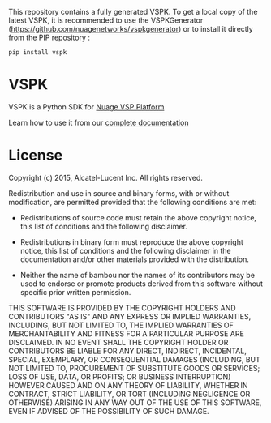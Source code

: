 
This repository contains a fully generated VSPK.
To get a local copy of the latest VSPK, it is recommended to use the VSPKGenerator (https://github.com/nuagenetworks/vspkgenerator)
or to install it directly from the PIP repository :

	pip install vspk


# VSPK

VSPK is a Python SDK for [Nuage VSP Platform](http://www.nuagenetworks.net/products/virtualized-services-platform/)

Learn how to use it from our [complete documentation](http://nuagenetworks.github.io/vspkdoc/index.html)


# License

Copyright (c) 2015, Alcatel-Lucent Inc.
All rights reserved.

Redistribution and use in source and binary forms, with or without
modification, are permitted provided that the following conditions are met:

* Redistributions of source code must retain the above copyright notice, this
  list of conditions and the following disclaimer.

* Redistributions in binary form must reproduce the above copyright notice,
  this list of conditions and the following disclaimer in the documentation
  and/or other materials provided with the distribution.

* Neither the name of bambou nor the names of its
  contributors may be used to endorse or promote products derived from
  this software without specific prior written permission.

THIS SOFTWARE IS PROVIDED BY THE COPYRIGHT HOLDERS AND CONTRIBUTORS "AS IS"
AND ANY EXPRESS OR IMPLIED WARRANTIES, INCLUDING, BUT NOT LIMITED TO, THE
IMPLIED WARRANTIES OF MERCHANTABILITY AND FITNESS FOR A PARTICULAR PURPOSE ARE
DISCLAIMED. IN NO EVENT SHALL THE COPYRIGHT HOLDER OR CONTRIBUTORS BE LIABLE
FOR ANY DIRECT, INDIRECT, INCIDENTAL, SPECIAL, EXEMPLARY, OR CONSEQUENTIAL
DAMAGES (INCLUDING, BUT NOT LIMITED TO, PROCUREMENT OF SUBSTITUTE GOODS OR
SERVICES; LOSS OF USE, DATA, OR PROFITS; OR BUSINESS INTERRUPTION) HOWEVER
CAUSED AND ON ANY THEORY OF LIABILITY, WHETHER IN CONTRACT, STRICT LIABILITY,
OR TORT (INCLUDING NEGLIGENCE OR OTHERWISE) ARISING IN ANY WAY OUT OF THE USE
OF THIS SOFTWARE, EVEN IF ADVISED OF THE POSSIBILITY OF SUCH DAMAGE.
